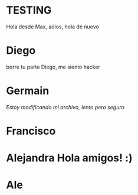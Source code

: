 # TESTING

Hola desde Max, adios, hola de nuevo


# Diego

borre tu parte Diego, me siento hacker
 

# Germain

*Estoy modificando mi archivo, lento pero seguro* 

# Francisco


# Alejandra Hola amigos! :)


# Ale

#

